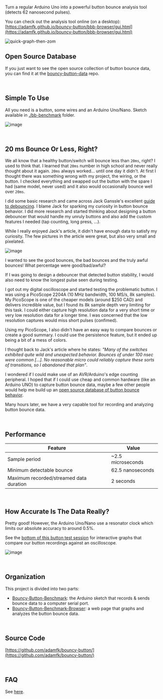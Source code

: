 Turn a regular Arduino Uno into a powerful button bounce analysis tool (detects 62 nanosecond pulses).

You can check out the analysis tool online (on a desktop): [https://adamfk.github.io/bouncy-button/bbb-browser/gui.html](https://adamfk.github.io/bouncy-button/bbb-browser/gui.html)

<!-- [![image](https://github.com/adamfk/bouncy-button/assets/274012/146a55c6-3897-4910-81a9-e4a0240c7b05)](https://adamfk.github.io/bouncy-button/bbb-browser/gui.html) -->

![quick-graph-then-zom](https://github.com/adamfk/bouncy-button/assets/274012/32b80c43-9965-4b8a-8767-32367a44eef9)


## Open Source Database
If you just want to see the open source collection of button bounce data, you can find it at the [bouncy-button-data](https://github.com/adamfk/bouncy-button-data/) repo.


<br>


## Simple To Use
All you need is a button, some wires and an Arduino Uno/Nano. Sketch available in [./bb-benchmark](./bb-benchmark/README.md) folder.

![image](https://github.com/adamfk/bouncy-button/assets/274012/e2feec5d-9622-4019-88d0-63a3557cb8a8)


<br>


## 20 ms Bounce Or Less, Right?
We all know that a healthy button/switch will bounce less than `20ms`, right? I used to think that. I learned that `20ms` number in high school and never really thought about it again. `20ms` always worked... until one day it didn't. At first I thought there was something wrong with my project, the wiring, or the button. I checked everything and swapped out the button with the spare I had (same model, never used) and it also would occasionally bounce well over `20ms`.

I did some basic research and came across Jack Ganssle's excellent [guide to debouncing](https://www.ganssle.com/debouncing.htm). I blame Jack for sparking my curiosity in button bounce behavior. I did more research and started thinking about designing a button debouncer that would handle my unruly buttons and also add the custom features I needed (tap counting, long press, ...).

While I really enjoyed Jack's article, it didn't have enough data to satisfy my curiosity. The few pictures in the article were great, but also very small and pixelated.

![image](https://github.com/adamfk/bouncy-button-data/assets/274012/d8a011a3-f1db-4505-862a-631219438dcd)

I wanted to see the good bounces, the bad bounces and the truly awful bounces! What percentage were good/bad/awful?

If I was going to design a debouncer that detected button stability, I would also need to know the longest pulse seen during testing.

I got out my digital oscilloscope and started testing the problematic button. I was using a PicoScope 2204A (10 MHz bandwidth, 100 MS/s, 8k samples). My PicoScope is one of the cheaper models (around $250 CAD) and delivers incredible value, but I found its 8k sample depth very limiting for this task. I could either capture high resolution data for a very short time or very low resolution data for a longer time. I was concerned that the low resolution captures would miss short pulses (confimed).

Using my PicoScope, I also didn't have an easy way to compare bounces or create a good summary. I could use the persistence feature, but it ended up being a bit of a mess of colors.

I thought back to Jack's article where he states: *"Many of the switches exhibited quite wild and unexpected behavior. Bounces of under 100 nsec were common [...]. No reasonable micro could reliably capture these sorts of transitions, so I abandoned that plan"*.

I wondered if I could make use of an AVR/Arduino's edge counting peripheral. I hoped that if I could use cheap and common hardware (like an Arduino UNO) to capture button bounce data, maybe a few other people would help me build up an [open source database of button bounce behavior](https://github.com/adamfk/bouncy-button-data).

Many hours later, we have a very capable tool for recording and analyzing button bounce data.

<br>


## Performance
 
| Feature                                 | Value                          |
|-----------------------------------------|--------------------------------|
| Sample period                           | ~2.5 microseconds              |
| Minimum detectable bounce               | 62.5 nanoseconds               |
| Maximum recorded/streamed data duration | 2 seconds                      |

<br>


## How Accurate Is The Data Really?
Pretty good! However, the Arduino Uno/Nano use a resonator clock which limits our absolute accuracy to around 0.5%.

See the [bottom of this button test session](https://github.com/adamfk/bouncy-button-data/issues/2) for interactive graphs that compare our button recordings against an oscilloscope.

![image](https://github.com/adamfk/bouncy-button-data/assets/274012/330320e9-8d55-476a-805a-062b67e47283)

<br>

## Organization
This project is divided into two parts:

- [Bouncy-Button-Benchmark](./bb-benchmark/README.md): the Arduino sketch that records & sends bounce data to a computer serial port.
- [Bouncy-Button-Benchmark-Browser](./bbb-browser/README.md): a web page that graphs and analyzes the button bounce data.

<br>

## Source Code
[https://github.com/adamfk/bouncy-button/](https://github.com/adamfk/bouncy-button/)

<br>

## FAQ
See [here](./faq.md).
